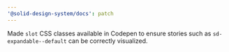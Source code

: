 ```yaml
---
'@solid-design-system/docs': patch
---
```


Made `slot` CSS classes available in Codepen to ensure stories such as `sd-expandable--default` can be correctly visualized.
